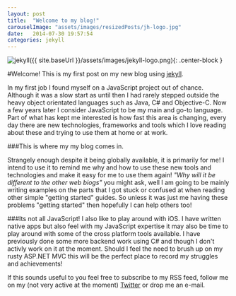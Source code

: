 ```yaml
---
layout: post
title:  "Welcome to my blog!"
carouselImage: "assets/images/resizedPosts/jh-logo.jpg"
date:   2014-07-30 19:57:54
categories: jekyll
---
```


![jekyll]({{ site.baseUrl }}/assets/images/jekyll-logo.png){: .center-block }

#Welcome! This is my first post on my new blog using [jekyll]. 

In my first job I found myself on a JavaScript project out of chance. Although it was a slow start as until then I had rarely stepped outside the heavy object orientated languages such as Java, C# and Objective-C.
 Now a few years later I consider JavaScript to be my main and go-to language. Part of what has kept me interested is how fast this area is changing, every day there are new technologies, frameworks and tools which I love reading about these and trying to use them at home or at work.
 
###This is where my my blog comes in. 
 
 Strangely enough despite it being globally available, it is primarily for me! I intend to use it to remind me why and how to use these new tools and technologies and make it easy for me to use them again!
 *"Why will it be different to the other web biogs"* you might ask, well I am going to be mainly writing examples on the parts that I got stuck or confused at when reading other simple "getting started" guides. So unless it was just me having these problems "getting started" then hopefully I can help others too!

###Its not all JavaScript!
I also like to play around with iOS. I have written native apps but also feel with my JavaScript expertise it may also be time to play around with some of the cross platform tools available. 
I have previously done some more backend work using C# and though I don't activly work on it at the moment. Should I feel the need to brush up on my rusty ASP.NET MVC this will be the perfect place to record my struggles and achievements!

If this sounds useful to you feel free to subscribe to my RSS feed, follow me on my (not very active at the moment) [Twitter] or drop me an e-mail.

[jekyll]:    http://jekyllrb.com
[Twitter]: http://www.twitter.com/jonoh89
